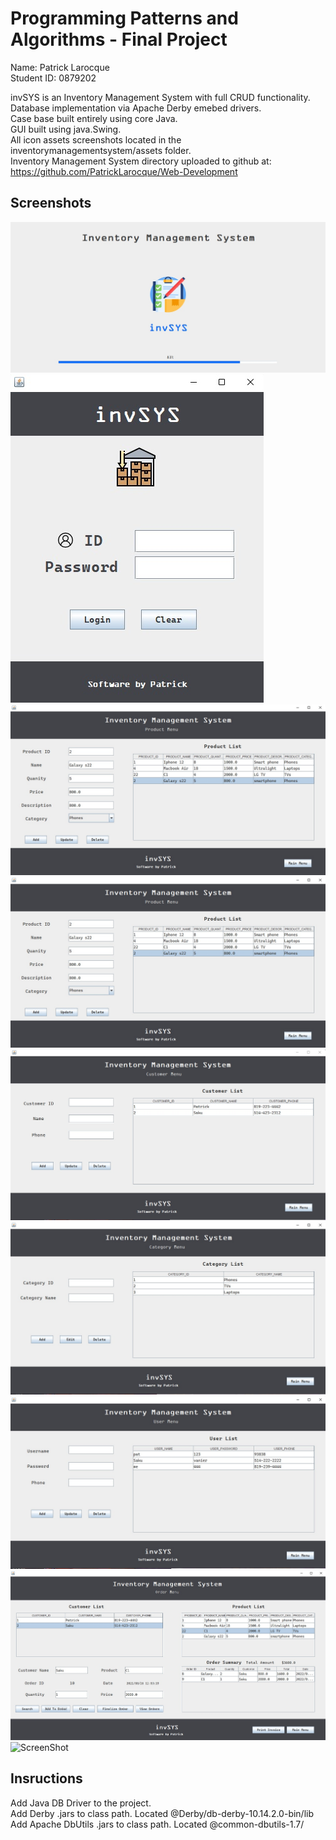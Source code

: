 # Programming Patterns and Algorithms - Final Project

Name: Patrick Larocque   
Student ID: 0879202   
  
  
invSYS is an Inventory Management System with full CRUD functionality.  
Database implementation via Apache Derby emebed drivers.  
Case base built entirely using core Java.  
GUI built using java.Swing.   
All icon assets screenshots located in the inventorymanagementsystem/assets folder.    
Inventory Management System directory uploaded to github at: <https://github.com/PatrickLarocque/Web-Development>  

## Screenshots

![ScreenShot](src/inventorymanagementsystem/Assets/invSYSSplashSS.jpg)
![ScreenShot](src/inventorymanagementsystem/Assets//invSYSLoginSS.jpg)
![ScreenShot](src/inventorymanagementsystem/Assets//invSYSMainMenuSS.jpg)
![ScreenShot](src/inventorymanagementsystem/Assets//invSYSProductMenuSS.jpg)
![ScreenShot](src/inventorymanagementsystem/Assets//invSYSCustomerMenuSS.jpg)
![ScreenShot](src/inventorymanagementsystem/Assets//invSYSCategoriesMenuSS.jpg)
![ScreenShot](src/inventorymanagementsystem/Assets//invSYSUserMenuSS.jpg)
![ScreenShot](src/inventorymanagementsystem/Assets//invSYSOrderMenuSS.jpg)
![ScreenShot](src/inventorymanagementsystem/Assets//invSYSOrderHistoryMenuSS.jpg)

## Insructions

Add Java DB Driver to the project.  
Add Derby .jars to class path. Located @Derby/db-derby-10.14.2.0-bin/lib  
Add Apache DbUtils .jars to class path. Located @common-dbutils-1.7/